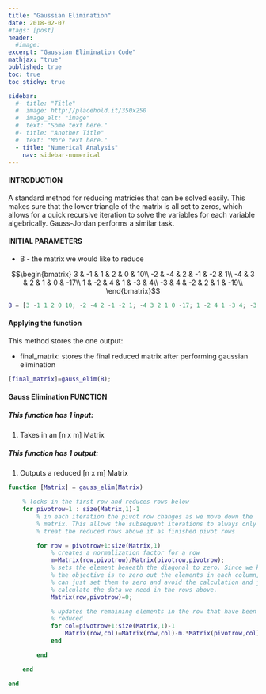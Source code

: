 ```yaml
---
title: "Gaussian Elimination"
date: 2018-02-07
#tags: [post]
header:
  #image:
excerpt: "Gaussian Elimination Code"
mathjax: "true"
published: true
toc: true
toc_sticky: true

sidebar:
  #- title: "Title"
  #  image: http://placehold.it/350x250
  #  image_alt: "image"
  #  text: "Some text here."
  #- title: "Another Title"
  #  text: "More text here."
  - title: "Numerical Analysis"
    nav: sidebar-numerical
---
```

#### INTRODUCTION
A standard method for reducing matricies that can be solved easily. This
makes sure that the lower triangle of the matrix is all set to zeros,
which allows for a quick recursive iteration to solve the variables for
each variable algebrically. Gauss-Jordan performs a similar task.

#### INITIAL PARAMETERS
* B - the matrix we would like to reduce

$$\begin{bmatrix}
 3 & -1 &  1 &  2 &  0 & 10\\
-2 & -4 &  2 & -1 & -2 &  1\\
-4 &  3 &  2 &  1 &  0 & -17\\
 1 & -2 &  4 &  1 & -3 &  4\\
-3 &  4 & -2 &  2 &  1 & -19\\
\end{bmatrix}$$
```matlab
B = [3 -1 1 2 0 10; -2 -4 2 -1 -2 1; -4 3 2 1 0 -17; 1 -2 4 1 -3 4; -3 4 -2 2 1 -19];
```

#### Applying the function
This method stores the one output:
* final_matrix: stores the final reduced matrix after performing gaussian elimination

```matlab
[final_matrix]=gauss_elim(B);
```

#### Gauss Elimination FUNCTION

##### This function has 1 input:
1. Takes in an [n x m] Matrix


##### This function has 1 output:
1. Outputs a reduced [n x m] Matrix


```matlab
function [Matrix] = gauss_elim(Matrix)

    % locks in the first row and reduces rows below
    for pivotrow=1 : size(Matrix,1)-1
        % in each iteration the pivot row changes as we move down the
        % matrix. This allows the subsequent iterations to always only
        % treat the reduced rows above it as finished pivot rows

        for row = pivotrow+1:size(Matrix,1)
            % creates a normalization factor for a row
            m=Matrix(row,pivotrow)/Matrix(pivotrow,pivotrow);
            % sets the element beneath the diagonal to zero. Since we know
            % the objective is to zero out the elements in each column, we
            % can just set them to zero and avoid the calculation and just
            % calculate the data we need in the rows above.
            Matrix(row,pivotrow)=0;

            % updates the remaining elements in the row that have been row
            % reduced
            for col=pivotrow+1:size(Matrix,1)-1
                Matrix(row,col)=Matrix(row,col)-m.*Matrix(pivotrow,col);
            end

        end

    end

end

```
